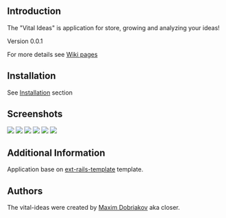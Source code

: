 Introduction
------------

The "Vital Ideas" is application for store, growing and analyzing your ideas!

Version 0.0.1

For more details see [Wiki pages](http://wiki.github.com/maxd/vital-ideas/)

Installation
------------

See [Installation](http://wiki.github.com/maxd/vital-ideas/installation) section

Screenshots
-----------

<a href="http://picasaweb.google.ru/lh/photo/NESDZ4nckQ3zkj618n83bw?feat=embedwebsite"><img src="http://lh4.ggpht.com/_t-RB-yPT4-A/S5bShsb7cxI/AAAAAAAAAzA/rbW2KMvsS7I/s288/welcome-page.jpg" /></a>
<a href="http://picasaweb.google.ru/lh/photo/8Pk1OPTmIw5Qdg9-D-WFEQ?feat=embedwebsite"><img src="http://lh6.ggpht.com/_t-RB-yPT4-A/S5bSh73MsYI/AAAAAAAAAzE/yGNeF5c6_QU/s288/show-public-idea.jpg" /></a>
<a href="http://picasaweb.google.ru/lh/photo/2VMP3AESIjEQp3BAMCZHDw?feat=embedwebsite"><img src="http://lh4.ggpht.com/_t-RB-yPT4-A/S5bSiCrBqSI/AAAAAAAAAzI/srogAuYAJTg/s288/user-dashboard.jpg" /></a>
<a href="http://picasaweb.google.ru/lh/photo/jlM2v2AR6qBOlAbBpwZyMA?feat=embedwebsite"><img src="http://lh6.ggpht.com/_t-RB-yPT4-A/S5bSiMBjpJI/AAAAAAAAAzM/RbJ-Z-uYaKM/s288/idea-editor.jpg" /></a>
<a href="http://picasaweb.google.ru/lh/photo/qd2VlqXkJQYh7sfCYS_EuQ?feat=embedwebsite"><img src="http://lh3.ggpht.com/_t-RB-yPT4-A/S5bSiWoH4EI/AAAAAAAAAzQ/SOSelq_AU1w/s288/idea-description.jpg" /></a>
<a href="http://picasaweb.google.ru/lh/photo/-uZzGr28QE1HQYB7wOBevQ?feat=embedwebsite"><img src="http://lh6.ggpht.com/_t-RB-yPT4-A/S5bSombhhcI/AAAAAAAAAzY/JSiOFkbNj98/s288/feature-editor.jpg" /></a>

Additional Information
----------------------

Application base on [ext-rails-template](http://github.com/maxd/ext-rails-template) template.

Authors
-------

The vital-ideas were created by [Maxim Dobriakov](http://maksd.info) aka closer.
